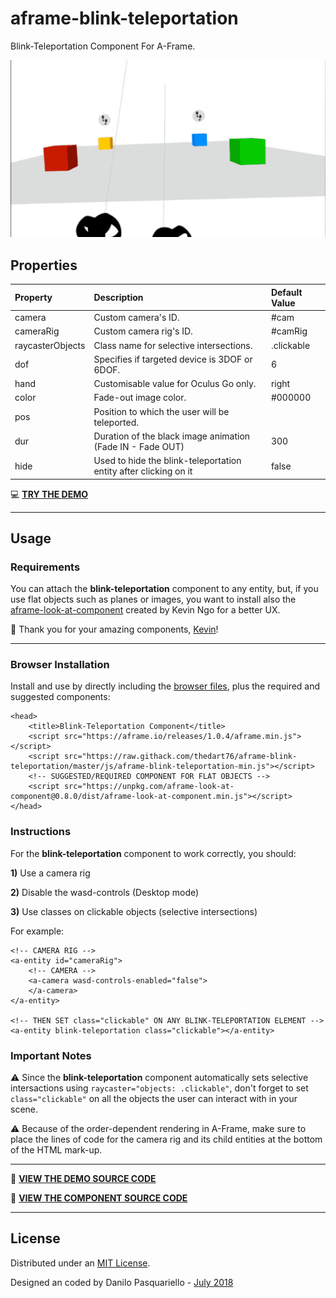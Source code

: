 # aframe-blink-teleportation

Blink-Teleportation Component For A-Frame.

![](https://github.com/thedart76/aframe-blink-teleportation/blob/master/aframe-blink-teleportation-v104.gif)

## Properties

| Property         | Description                                                      | Default Value |
| :--------------- | :--------------------------------------------------------------- | :------------ |
| camera           | Custom camera's ID.                                              | #cam          |
| cameraRig        | Custom camera rig's ID.                                          | #camRig       |
| raycasterObjects | Class name for selective intersections.                          | .clickable    |
| dof              | Specifies if targeted device is 3DOF or 6DOF.                    | 6             |
| hand             | Customisable value for Oculus Go only.                           | right         |
| color            | Fade-out image color.                                            | #000000       |
| pos              | Position to which the user will be teleported.                   |               |
| dur              | Duration of the black image animation (Fade IN - Fade OUT)       | 300           |
| hide             | Used to hide the blink-teleportation entity after clicking on it | false         |

💻 [**TRY THE DEMO**](https://thedart76.github.io/aframe-blink-teleportation/ "**TRY THE DEMO**")

------------

## Usage

### Requirements

You can attach the **blink-teleportation** component to any entity, but, if you use flat objects such as planes or images, you want to install also the [aframe-look-at-component](https://github.com/ngokevin/kframe/tree/master/components/look-at/ "aframe-look-at-component") created by Kevin Ngo for a better UX.

🙏 Thank you for your amazing components, [Kevin](https://github.com/ngokevin "Kevin")!

------------

### Browser Installation

Install and use by directly including the [browser files](https://github.com/thedart76/aframe-blink-teleportation/tree/master/js "browser files"), plus the required and suggested components:

	<head>
	    <title>Blink-Teleportation Component</title>
	    <script src="https://aframe.io/releases/1.0.4/aframe.min.js"></script>
	    <script src="https://raw.githack.com/thedart76/aframe-blink-teleportation/master/js/aframe-blink-teleportation-min.js"></script>
	    <!-- SUGGESTED/REQUIRED COMPONENT FOR FLAT OBJECTS -->
	    <script src="https://unpkg.com/aframe-look-at-component@0.8.0/dist/aframe-look-at-component.min.js"></script>
	</head>

### Instructions

For the **blink-teleportation** component to work correctly, you should:

**1)** Use a camera rig

**2)** Disable the wasd-controls (Desktop mode)

**3)** Use classes on clickable objects (selective intersections)

For example:

	<!-- CAMERA RIG -->
	<a-entity id="cameraRig">
	    <!-- CAMERA -->
	    <a-camera wasd-controls-enabled="false">
	    </a-camera>
	</a-entity>

	<!-- THEN SET class="clickable" ON ANY BLINK-TELEPORTATION ELEMENT -->
	<a-entity blink-teleportation class="clickable"></a-entity>

### Important Notes

⚠️ Since the **blink-teleportation** component automatically sets selective intersactions using `raycaster="objects: .clickable"`, don't forget to set `class="clickable"` on all the objects the user can interact with in your scene.

⚠️ Because of the order-dependent rendering in A-Frame, make sure to place the lines of code for the camera rig and its child entities at the bottom of the HTML mark-up.

------------

👀 [**VIEW THE DEMO SOURCE CODE**](https://github.com/thedart76/aframe-blink-teleportation/blob/master/index.html "**VIEW THE DEMO SOURCE CODE**")


👀 [**VIEW THE COMPONENT SOURCE CODE**](https://github.com/thedart76/aframe-blink-teleportation/blob/master/js/aframe-blink-teleportation.js "**VIEW THE COMPONENT SOURCE CODE**")

------------

## License

Distributed under an [MIT License](https://github.com/thedart76/aframe-blink-teleportation/blob/master/LICENSE "MIT License").

Designed an coded by Danilo Pasquariello - [July 2018](https://twitter.com/theDart76/status/1019581230013206529 "July 2018")
